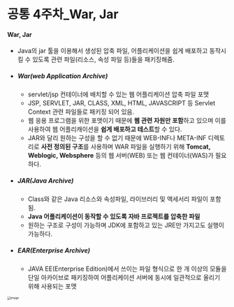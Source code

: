 # 공통 4주차_War, Jar



#### War, Jar

- Java의 jar 툴을 이용해서 생성된 압축 파일, 어플리케이션을 쉽게 배포하고 동작시킬 수 있도록 관련 파일(리소스, 속성 파일 등)들을 패키징해줌.

- ##### War(web Application Archive)

  - servlet/jsp 컨테이너에 배치할 수 있는 웹 어플리케이션 압축 파일 포맷
  - JSP, SERVLET, JAR, CLASS, XML, HTML, JAVASCRIPT 등 Servlet Context 관련 파일들로 패키징 되어 있음.
  - 웹 응용 프로그램을 위한 포맷이기 때문에 **웹 관련 자원만 포함**하고 있으며 이를 사용하여 웹 어플리캐이션을 **쉽게 배포하고 테스트**할 수 있다.
  - JAR와 달리 원하는 구성을 할 수 없기 때문에 WEB-INF나 META-INF 디렉토리로 **사전 정의된 구조**를 사용하며 WAR 파일을 실행하기 위해 **Tomcat, Weblogic, Websphere** 등의 웹 서버(WEB) 또는 웹 컨테이너(WAS)가 필요하다.



- ##### JAR(Java Archive)

  - Class와 같은 Java 리소스와 속성파일, 라이브러리 및 액세서리 파일이 포함됨.
  - **Java 어플리케이션이 동작할 수 있도록 자바 프로젝트를 압축한 파일**
  - 원하는 구조로 구성이 가능하며 JDK에 포함하고 있는 JRE만 가지고도 실행이 가능하다.



- ##### EAR(Enterprise Archive)

  - JAVA EE(Enterprise Edition)에서 쓰이는 파일 형식으로 한 개 이상의 모듈을 단일 아카이브로 패키징하여 어플리케이션 서버에 동시에 일관적으로 올리기 위해 사용되는 포맷

    

<img src="https://user-images.githubusercontent.com/33229855/88519039-6e8b9000-d02c-11ea-8bde-30bbb644db2e.png" alt="image" style="zoom:47%;" />